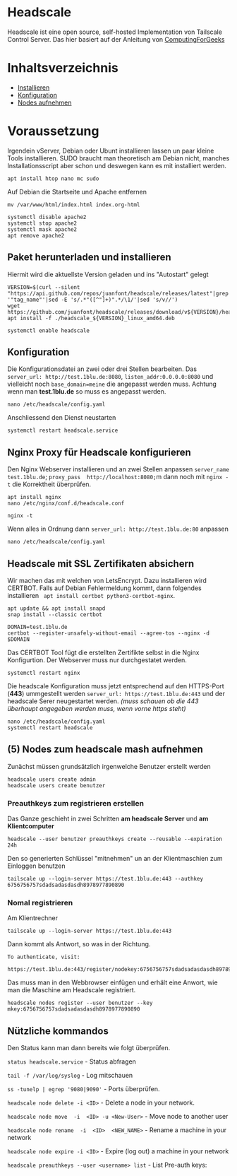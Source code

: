 # Headscale
Headscale ist eine open source, self-hosted Implementation von Tailscale Control Server.
Das hier basiert auf der Anleitung von [ComputingForGeeks](https://computingforgeeks.com/install-and-configure-headscale-on-ubuntu/)

# Inhaltsverzeichnis

- [Installieren](https://github.com/OnaldUck/headscale#Paket-herunterladen-und-installieren)
- [Konfiguration](https://github.com/OnaldUck/headscale#Konfiguration)
- [Nodes aufnehmen](https://github.com/OnaldUck/headscale#(5)-Nodes-zum-headscale-mash-aufnehmen)


# Voraussetzung
Irgendein vServer, Debian oder Ubunt installieren lassen un paar kleine Tools installieren. SUDO braucht man theoretisch am Debian nicht, manches Installationsscript aber schon und deswegen kann es mit installiert werden.

```
apt install htop nano mc sudo
```

Auf Debian die Startseite und Apache entfernen
```
mv /var/www/html/index.html index.org-html

systemctl disable apache2
systemctl stop apache2
systemctl mask apache2
apt remove apache2
```

## Paket herunterladen und installieren
Hiermit wird die aktuellste Version geladen und ins "Autostart" gelegt
```
VERSION=$(curl --silent "https://api.github.com/repos/juanfont/headscale/releases/latest"|grep '"tag_name"'|sed -E 's/.*"([^"]+)".*/\1/'|sed 's/v//')
wget https://github.com/juanfont/headscale/releases/download/v${VERSION}/headscale_${VERSION}_linux_amd64.deb
apt install -f ./headscale_${VERSION}_linux_amd64.deb

systemctl enable headscale
```
## Konfiguration
Die Konfigurationsdatei an zwei oder drei Stellen bearbeiten. 
Das `server_url: http://test.1blu.de:8080`, `listen_addr:0.0.0.0:8080` und vielleicht noch `base_domain=meine` die angepasst werden muss. Achtung wenn man **test.1blu.de** so muss es angepasst werden.

```
nano /etc/headscale/config.yaml
```

Anschliessend den Dienst neustarten

```
systemctl restart headscale.service
```

## Nginx Proxy für Headscale konfigurieren
Den Nginx Webserver installieren und an zwei Stellen anpassen `server_name test.1blu.de`; `proxy_pass  http://localhost:8080;`m dann noch mit `nginx -t` die Korrektheit überprüfen.

```
apt install nginx
nano /etc/nginx/conf.d/headscale.conf

nginx -t
```

Wenn alles in Ordnung dann `server_url: http://test.1blu.de:80` anpassen

```
nano /etc/headscale/config.yaml
```

## Headscale mit SSL Zertifikaten absichern
Wir machen das mit welchen von LetsEncrypt. Dazu installieren wird CERTBOT. Falls auf Debian Fehlermeldung kommt, dann folgendes installieren `
apt install certbot python3-certbot-nginx`.
```
apt update && apt install snapd
snap install --classic certbot

DOMAIN=test.1blu.de
certbot --register-unsafely-without-email --agree-tos --nginx -d $DOMAIN
```

Das CERTBOT Tool fügt die erstellten Zertifikte selbst in die Nginx Konfigurtion. Der Webserver muss nur durchgestatet werden.
```
systemctl restart nginx
```
Die headscale Konfiguration muss jetzt entsprechend auf den HTTPS-Port (**443**) ummgestellt werden `server_url: https://test.1blu.de:443` und der headscale Serer neugestartet werden. _(muss schauen ob die 443 überhaupt angegeben werden muss, wenn vorne https steht)_
```
nano /etc/headscale/config.yaml
systemctl restart headscale
```

## (5) Nodes zum headscale mash aufnehmen
Zunächst müssen grundsätzlich irgenwelche Benutzer erstellt werden
```
headscale users create admin
headscale users create benutzer
```
### Preauthkeys zum registrieren erstellen
Das Ganze geschieht in zwei Schritten **am headscale Server** und **am Klientcomputer**
```
headscale --user benutzer preauthkeys create --reusable --expiration 24h
```
Den so generierten Schlüssel "mitnehmen" un an der Klientmaschien zum Einloggen benutzen
```
tailscale up --login-server https://test.1blu.de:443 --authkey 6756756757sdadsadasdasdh8978977890890
```

### Nomal registrieren
Am Klientrechner 
```
tailscale up --login-server https://test.1blu.de:443
```
Dann kommt als Antwort, so was in der Richtung.
```
To authenticate, visit:
	https://test.1blu.de:443/register/nodekey:6756756757sdadsadasdasdh8978977890890
```
Das muss man in den Webbrowser einfügen und erhält eine Anwort, wie man die Maschine am Headscale registriert.
```
headscale nodes register --user benutzer --key mkey:6756756757sdadsadasdasdh8978977890890
```



## Nützliche kommandos
Den Status kann man dann bereits wie folgt überprüfen.

`status headscale.service` - Status abfragen

`tail -f /var/log/syslog` - Log mitschauen

`ss -tunelp | egrep '9080|9090'` - Ports überprüfen.

`headscale node delete -i <ID>` - Delete a node in your network.

`headscale node move  -i  <ID> -u <New-User>` - Move node to another user

`headscale node rename  -i  <ID>  <NEW_NAME>` - Rename a machine in your network

`headscale node expire -i <ID>` - Expire (log out) a machine in your network

`headscale preauthkeys --user <username> list` - List Pre-auth keys:

```
```


